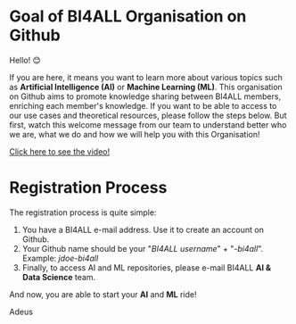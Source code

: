 # Goal of BI4ALL Organisation on Github

Hello! 😊

If you are here, it means you want to learn more about various topics such as **Artificial Intelligence (AI)** or **Machine Learning (ML)**. This organisation on Github aims to promote knowledge sharing between BI4ALL members, enriching each member's knowledge. If you want to be able to access to our use cases and theoretical resources, please follow the steps below. But first, watch this welcome message from our team to understand better who we are, what we do and how we will help you with this Organisation!

[Click here to see the video!](https://web.microsoftstream.com/video/160c8975-3783-4ce3-b516-ae6411603e10) 

# Registration Process

The registration process is quite simple:

1. You have a BI4ALL e-mail address. Use it to create an account on Github.
2. Your Github name should be your "*BI4ALL username*" + "*-bi4all*". Example: *jdoe-bi4all*
3. Finally, to access AI and ML repositories, please e-mail BI4ALL **AI & Data Science** team.

And now, you are able to start your **AI** and **ML** ride! 

Adeus
